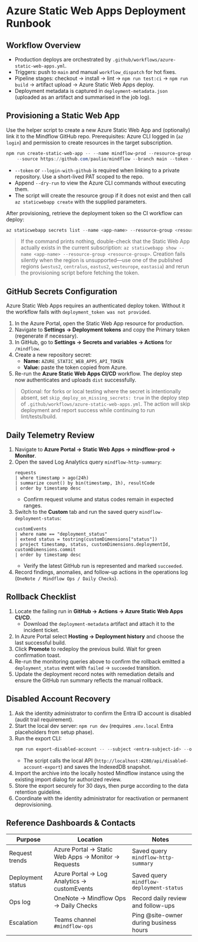 # Azure Static Web Apps Deployment Runbook

## Workflow Overview
- Production deploys are orchestrated by `.github/workflows/azure-static-web-apps.yml`.
- Triggers: push to `main` and manual `workflow_dispatch` for hot fixes.
- Pipeline stages: checkout → install → lint → `npm run test:ci` → `npm run build` → artifact upload → Azure Static Web Apps deploy.
- Deployment metadata is captured in `deployment-metadata.json` (uploaded as an artifact and summarised in the job log).

## Provisioning a Static Web App
Use the helper script to create a new Azure Static Web App and (optionally) link it to the Mindflow GitHub repo. Prerequisites: Azure CLI logged in (`az login`) and permission to create resources in the target subscription.

```powershell
npm run create-static-web-app -- --name mindflow-prod --resource-group mindflow-rg --location eastus2 `
	--source https://github.com/paulio/mindflow --branch main --token <github-pat> --tag project=mindflow --tag env=prod
```

- `--token` or `--login-with-github` is required when linking to a private repository. Use a short-lived PAT scoped to the repo.
- Append `--dry-run` to view the Azure CLI commands without executing them.
- The script will create the resource group if it does not exist and then call `az staticwebapp create` with the supplied parameters.

After provisioning, retrieve the deployment token so the CI workflow can deploy:

```powershell
az staticwebapp secrets list --name <app-name> --resource-group <resource-group> --query properties.deploymentToken --output tsv
```

> If the command prints nothing, double-check that the Static Web App actually exists in the current subscription: `az staticwebapp show --name <app-name> --resource-group <resource-group>`. Creation fails silently when the region is unsupported—use one of the published regions (`westus2`, `centralus`, `eastus2`, `westeurope`, `eastasia`) and rerun the provisioning script before fetching the token.

## GitHub Secrets Configuration
Azure Static Web Apps requires an authenticated deploy token. Without it the workflow fails with `deployment_token was not provided`.

1. In the Azure Portal, open the Static Web App resource for production.
2. Navigate to **Settings → Deployment tokens** and copy the Primary token (regenerate if necessary).
3. In GitHub, go to **Settings → Secrets and variables → Actions** for `/mindflow`.
4. Create a new repository secret:
	- **Name:** `AZURE_STATIC_WEB_APPS_API_TOKEN`
	- **Value:** paste the token copied from Azure.
5. Re-run the **Azure Static Web Apps CI/CD** workflow. The deploy step now authenticates and uploads `dist` successfully.

> Optional: for forks or local testing where the secret is intentionally absent, set `skip_deploy_on_missing_secrets: true` in the deploy step of `.github/workflows/azure-static-web-apps.yml`. The action will skip deployment and report success while continuing to run lint/tests/build.

## Daily Telemetry Review
1. Navigate to **Azure Portal → Static Web Apps → mindflow-prod → Monitor**.
2. Open the saved Log Analytics query `mindflow-http-summary`:
	```kusto
	requests
	| where timestamp > ago(24h)
	| summarize count() by bin(timestamp, 1h), resultCode
	| order by timestamp desc
	```
	- Confirm request volume and status codes remain in expected ranges.
3. Switch to the **Custom** tab and run the saved query `mindflow-deployment-status`:
	```kusto
	customEvents
	| where name == "deployment_status"
	| extend status = tostring(customDimensions["status"])
	| project timestamp, status, customDimensions.deploymentId, customDimensions.commit
	| order by timestamp desc
	```
	- Verify the latest GitHub run is represented and marked `succeeded`.
4. Record findings, anomalies, and follow-up actions in the operations log (`OneNote / Mindflow Ops / Daily Checks`).

## Rollback Checklist
1. Locate the failing run in **GitHub → Actions → Azure Static Web Apps CI/CD**.
	- Download the `deployment-metadata` artifact and attach it to the incident ticket.
2. In Azure Portal select **Hosting → Deployment history** and choose the last successful build.
3. Click **Promote** to redeploy the previous build. Wait for green confirmation toast.
4. Re-run the monitoring queries above to confirm the rollback emitted a `deployment_status` event with `failed` → `succeeded` transition.
5. Update the deployment record notes with remediation details and ensure the GitHub run summary reflects the manual rollback.

## Disabled Account Recovery
1. Ask the identity administrator to confirm the Entra ID account is disabled (audit trail requirement).
2. Start the local dev server: `npm run dev` (requires `.env.local` Entra placeholders from setup phase).
3. Run the export CLI:
	```powershell
	npm run export-disabled-account -- --subject <entra-subject-id> --output ./exports/<alias>.zip
	```
	- The script calls the local API (`http://localhost:4280/api/disabled-account-export`) and saves the IndexedDB snapshot.
4. Import the archive into the locally hosted Mindflow instance using the existing import dialog for authorized review.
5. Store the export securely for 30 days, then purge according to the data retention guideline.
6. Coordinate with the identity administrator for reactivation or permanent deprovisioning.

## Reference Dashboards & Contacts
| Purpose | Location | Notes |
|---------|----------|-------|
| Request trends | Azure Portal → Static Web Apps → Monitor → Requests | Saved query `mindflow-http-summary` |
| Deployment status | Azure Portal → Log Analytics → customEvents | Saved query `mindflow-deployment-status` |
| Ops log | OneNote → Mindflow Ops → Daily Checks | Record daily review and follow-ups |
| Escalation | Teams channel `#mindflow-ops` | Ping @site-owner during business hours |
